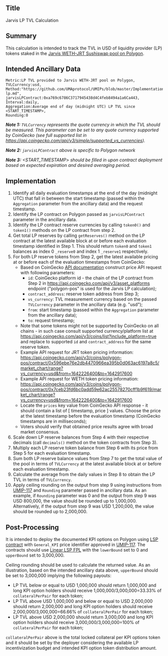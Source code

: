 ## Title

Jarvis LP TVL Calculation

## Summary

This calculation is intended to track the TVL in USD of liquidity provider (LP) tokens staked in the [Jarvis WETH-JRT Sushiswap pool on Polygon](https://polygonscan.com/address/0xa769c6786c3717945438d4c4feb8494a1a6ca443).

## Intended Ancillary Data

```
Metric:LP TVL provided to Jarvis WETH-JRT pool on Polygon,
TVLCurrency:usd,
Method:"https://github.com/UMAprotocol/UMIPs/blob/master/Implementations/jarvis-lp.md",
jarvisLPContract:0xa769c6786C3717945438d4C4feb8494a1a6Ca443,
Interval:daily,
Aggregation:Average end of day (midnight UTC) LP TVL since <START_TIMESTAMP>,
Rounding:0
```

***Note 1:** `TVLCurrency` represents the quote currency in which the TVL should be measured. This parameter can be set to any quote currency supported by CoinGecko (see full supported list in https://api.coingecko.com/api/v3/simple/supported_vs_currencies).*

***Note 2:** `jarvisLPContract` above is specific to Polygon network*

***Note 3:** <START_TIMESTAMP> should be filled in upon contract deployment based on expected expiration and desired averaging period.*

## Implementation

1. Identify all daily evaluation timestamps at the end of the day (midnight UTC) that fall in between the start timestamp (passed within the `Aggregation` parameter from the ancillary data) and the request timestamp.
2. Identify the LP contract on Polygon passed as `jarvisLPContract` parameter in the ancillary data.
3. Identify the LP contract reserve currencies by calling `token0()` and `token1()` methods on the LP contract from step 2.
4. Get total LP reserves by calling `getReserves()` method on the LP contract at the latest available block at or before each evaluation timestamp identified in Step 1. This should return `token0` and `token1` balances as index 0 `_reserve0` and index 1 `_reserve1` respectively.
5. For both LP reserve tokens from Step 2, get the latest available pricing at or before each of the evaluation timestamps from CoinGecko:
    * Based on CoinGecko [API documentation](https://www.coingecko.com/api/documentations/v3#/contract/get_coins__id__contract__contract_address__market_chart_range) construct price API request with following parameters:
      * `id`: CoinGecko platform id - the chain of the LP contract from Step 2 in https://api.coingecko.com/api/v3/asset_platforms endpoint ("polygon-pos" is used for the Jarvis LP calculation);
      * `contract_address`: reserve token address from Step 3;
      * `vs_currency`: TVL measurement currency based on the passed `TVLCurrency` parameter in the ancillary data (e.g. "usd");
      * `from`: start timestamp (passed within the `Aggregation` parameter from the ancillary data);
      * `to`: request timestamp;
    * Note that some tokens might not be supported by CoinGecko on all chains  - in such case consult supported currency/platform list at https://api.coingecko.com/api/v3/coins/list?include_platform=true and replace to supported `id`  and `contract_address` for the same reserve token.
    * Example API request for JRT token pricing information: https://api.coingecko.com/api/v3/coins/polygon-pos/contract/0x596ebe76e2db4470966ea395b0d063ac6197a8c5/market_chart/range?vs_currency=usd&from=1642226400&to=1642917600
    * Example API request for WETH token pricing information: https://api.coingecko.com/api/v3/coins/polygon-pos/contract/0x7ceb23fd6bc0add59e62ac25578270cff1b9f619/market_chart/range?vs_currency=usd&from=1642226400&to=1642917600
    * Locate the `prices` key value from CoinGecko API response - it should contain a list of [ timestamp, price ] values. Choose the price at the latest timestamp before the evaluation timestamp (CoinGecko timestamps are in milliseconds);
    * Voters should verify that obtained price results agree with broad market consensus.
6. Scale down LP reserve balances from Step 4 with their respective decimals (call `decimals()` method on the token contracts from Step 3).
7. Multiply each LP reserve token balance from Step 6 with its price from Step 5 for each evaluation timestamp.
8. Sum both LP reserve balance values from Step 7 to get the total value of the pool in terms of `TVLCurrency` at the latest available block at or before each evaluation timestamp.
9. Calculate the average from the daily values in Step 8 to obtain the LP TVL in terms of `TVLCurrency`. 
10. Apply ceiling rounding on the output from step 9 using instructions from [UMIP-117](https://github.com/UMAprotocol/UMIPs/blob/master/UMIPs/umip-117.md) and `Rounding` parameter passed in ancillary data. As an example, if `Rounding` parameter was 0 and the output from step 9 was USD 800,000, the value should be rounded up to 1,000,000. Alternatively, if the output from step 9 was USD 1,200,000, the value should be rounded up to 2,000,000.

## Post-Processing

It is intended to deploy the documented KPI options on Polygon using [LSP contract](https://github.com/UMAprotocol/protocol/blob/master/packages/core/contracts/financial-templates/long-short-pair/LongShortPair.sol) with `General_KPI` price identifier approved in [UMIP-117](https://github.com/UMAprotocol/UMIPs/blob/master/UMIPs/umip-117.md). The contracts should use [Linear LSP FPL](https://github.com/UMAprotocol/protocol/blob/master/packages/core/contracts/financial-templates/common/financial-product-libraries/long-short-pair-libraries/LinearLongShortPairFinancialProductLibrary.sol) with the `lowerBound` set to 0 and `upperBound` set to 3,000,000. 

Ceiling rounding should be used to calculate the returned value. As an illustration, based on the intended ancillary data above, `upperBound` should be set to 3,000,000 implying the following payouts:
* LP TVL below or equal to USD 1,000,000 should return 1,000,000 and long KPI option holders should receive 1,000,000/3,000,000=33.33% of `collateralPerPair` for each token;
* LP TVL above USD 1,000,000 and below or equal to USD 2,000,000 should return 2,000,000 and long KPI option holders should receive 2,000,000/3,000,000=66.66% of `collateralPerPair` for each token;
* LP TVL above USD 2,000,000 should return 3,000,000 and long KPI option holders should receive 3,000,000/3,000,000=100% of `collateralPerPair` for each token;

`collateralPerPair` above is the total locked collateral per KPI options token and it should be set by the deployer considering the available LP incentivization budget and intended KPI option token distribution amount.